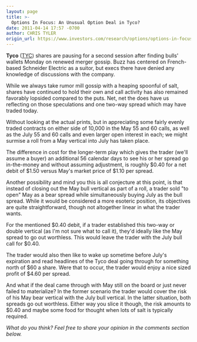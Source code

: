 ```yaml
---
layout: page
title: >-
  Options In Focus: An Unusual Option Deal in Tyco?
date: 2011-04-14 17:57 -0700
author: CHRIS TYLER
origin_url: https://www.investors.com/research/options/options-in-focus-an-unusual-option-deal-in-tyco/
---
```






**Tyco** ([TYC](https://research.investors.com/quote.aspx?symbol=TYC)) shares are pausing for a second session after finding bulls' wallets Monday on renewed merger gossip. Buzz has centered on French-based Schneider Electric as a suitor, but execs there have denied any knowledge of discussions with the company. 

  

While we always take rumor mill gossip with a heaping spoonful of salt, shares have continued to hold their own and call activity has also remained favorably lopsided compared to the puts. Net, net the does have us reflecting on those speculations and one two-way spread which may have traded today. 

  

Without looking at the actual prints, but in appreciating some fairly evenly traded contracts on either side of 10,000 in the May 55 and 60 calls, as well as the July 55 and 60 calls and even larger open interest in each; we might surmise a roll from a May vertical into July has taken place. 

  

The difference in cost for the longer-term play which gives the trader (we'll assume a buyer) an additional 56 calendar days to see his or her spread go in-the-money and without assuming adjustment, is roughly $0.40 for a net debit of $1.50 versus May's market price of $1.10 per spread. 

  

Another possibility and mind you this is all conjecture at this point, is that instead of closing out the May bull vertical as part of a roll, a trader sold "to open" May as a bear spread while simultaneously buying July as the bull spread. While it would be considered a more esoteric position, its objectives are quite straightforward, though not altogether linear in what the trader wants. 

  

For the mentioned $0.40 debit, if a trader established this two-way or double vertical (as I'm not sure what to call it), they'd ideally like the May spread to go out worthless. This would leave the trader with the July bull call for $0.40. 

  

The trader would also then like to wake up sometime before July's expiration and read headlines of the Tyco deal going through for something north of $60 a share. Were that to occur, the trader would enjoy a nice sized profit of $4.60 per spread. 

  

And what if the deal came through with May still on the board or just never failed to materialize? In the former scenario the trader would cover the risk of his May bear vertical with the July bull vertical. In the latter situation, both spreads go out worthless. Either way you slice it though, the risk amounts to $0.40 and maybe some food for thought when lots of salt is typically required. 

  

*What do you think? Feel free to share your opinion in the comments section below.*




